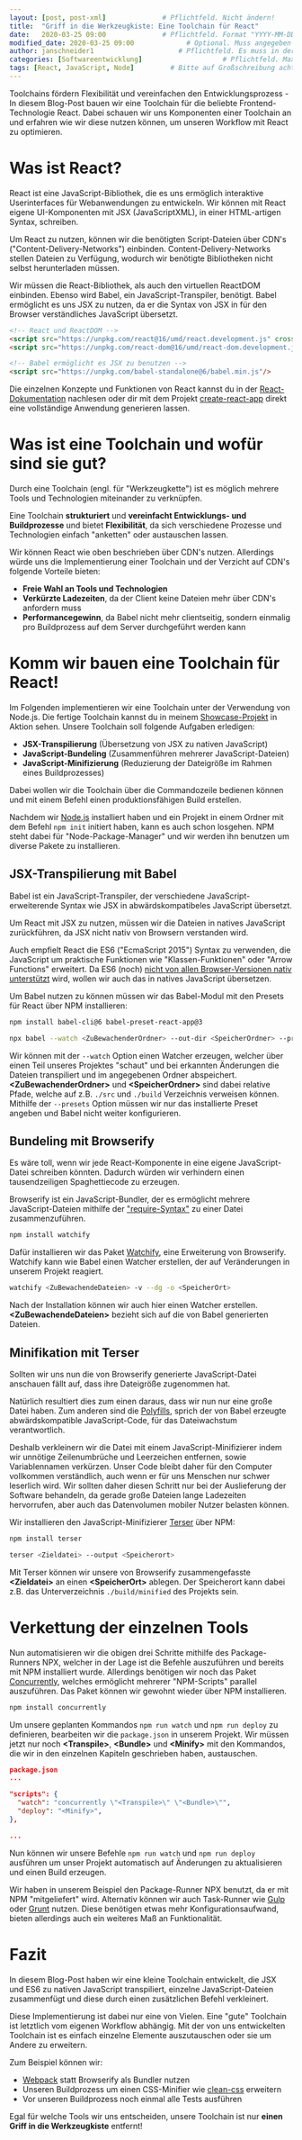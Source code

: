 ```yaml
---
layout: [post, post-xml]              # Pflichtfeld. Nicht ändern!
title:  "Griff in die Werkzeugkiste: Eine Toolchain für React"         # Pflichtfeld. Bitte einen Titel für den Blog Post angeben.
date:   2020-03-25 09:00              # Pflichtfeld. Format "YYYY-MM-DD HH:MM". Muss für Veröffentlichung in der Vergangenheit liegen. (Für Preview egal)
modified_date: 2020-03-25 09:00             # Optional. Muss angegeben werden, wenn eine bestehende Datei geändert wird.
author: janschneider1                     # Pflichtfeld. Es muss in der "authors.yml" einen Eintrag mit diesem Namen geben.
categories: [Softwareentwicklung]                    # Pflichtfeld. Maximal eine der angegebenen Kategorien verwenden.
tags: [React, JavaScript, Node]         # Bitte auf Großschreibung achten.
---
```


Toolchains fördern Flexibilität und vereinfachen den Entwicklungsprozess - In diesem Blog-Post bauen wir eine Toolchain für die beliebte Frontend-Technologie React. 
Dabei schauen wir uns Komponenten einer Toolchain an und erfahren wie wir diese nutzen können, um unseren Workflow mit React zu optimieren.

# Was ist React?

React ist eine JavaScript-Bibliothek, die es uns ermöglich interaktive Userinterfaces für Webanwendungen zu entwickeln.
Wir können mit React eigene UI-Komponenten mit JSX (JavaScriptXML), in einer HTML-artigen Syntax, schreiben.

Um React zu nutzen, können wir die benötigten Script-Dateien über CDN's ("Content-Delivery-Networks") einbinden.
Content-Delivery-Networks stellen Dateien zu Verfügung, wodurch wir benötigte Bibliotheken nicht selbst herunterladen müssen.

Wir müssen die React-Bibliothek, als auch den virtuellen ReactDOM einbinden. 
Ebenso wird Babel, ein JavaScript-Transpiler, benötigt.
Babel ermöglicht es uns JSX zu nutzen, da er die Syntax von JSX in für den Browser verständliches JavaScript übersetzt.

```html
<!-- React und ReactDOM -->
<script src="https://unpkg.com/react@16/umd/react.development.js" crossorigin></script>
<script src="https://unpkg.com/react-dom@16/umd/react-dom.development.js" crossorigin></script>

<!-- Babel ermöglicht es JSX zu benutzen -->
<script src="https://unpkg.com/babel-standalone@6/babel.min.js"/>
```

Die einzelnen Konzepte und Funktionen von React kannst du in der [React-Dokumentation](https://reactjs.org/docs/hello-world.html) nachlesen
oder dir mit dem Projekt [create-react-app](https://github.com/facebook/create-react-app) direkt eine vollständige Anwendung generieren lassen.

# Was ist eine Toolchain und wofür sind sie gut?

Durch eine Toolchain (engl. für "Werkzeugkette") ist es möglich mehrere Tools und Technologien miteinander zu verknüpfen.

Eine Toolchain **strukturiert** und **vereinfacht Entwicklungs- und Buildprozesse** und bietet **Flexibilität**, da sich verschiedene Prozesse und Technologien einfach "anketten" oder austauschen lassen.

Wir können React wie oben beschrieben über CDN's nutzen. 
Allerdings würde uns die Implementierung einer Toolchain und der Verzicht auf CDN's folgende Vorteile bieten:
- **Freie Wahl an Tools und Technologien**
- **Verkürzte Ladezeiten**, da der Client keine Dateien mehr über CDN's anfordern muss
- **Performancegewinn**, da Babel nicht mehr clientseitig, sondern einmalig pro Buildprozess auf dem Server durchgeführt werden kann

# Komm wir bauen eine Toolchain für React!

Im Folgenden implementieren wir eine Toolchain unter der Verwendung von Node.js. 
Die fertige Toolchain kannst du in meinem [Showcase-Projekt](https://github.com/JanSchneider1/PipePuzzle_React) in Aktion sehen. 
Unsere Toolchain soll folgende Aufgaben erledigen:

- **JSX-Transpilierung** (Übersetzung von JSX zu nativen JavaScript)
- **JavaScript-Bundeling** (Zusammenführen mehrerer JavaScript-Dateien)
- **JavaScript-Minifizierung** (Reduzierung der Dateigröße im Rahmen eines Buildprozesses)

Dabei wollen wir die Toolchain über die Commandozeile bedienen können und mit einem Befehl einen produktionsfähigen Build erstellen.

Nachdem wir [Node.js](https://nodejs.org/en/) installiert haben und ein Projekt in einem Ordner mit dem Befehl `npm init` initiert haben, kann es auch schon losgehen.
NPM steht dabei für "Node-Package-Manager" und wir werden ihn benutzen um diverse Pakete zu installieren.

## JSX-Transpilierung mit Babel

Babel ist ein JavaScript-Transpiler, der verschiedene JavaScript-erweiterende Syntax wie JSX in abwärdskompatibeles JavaScript übersetzt.

Um React mit JSX zu nutzen, müssen wir die Dateien in natives JavaScript zurückführen, da JSX nicht nativ von Browsern verstanden wird. 

Auch empfielt React die ES6 ("EcmaScript 2015") Syntax zu verwenden, die JavaScript um praktische Funktionen wie "Klassen-Funktionen" oder "Arrow Functions" erweitert.
Da ES6 (noch) [nicht von allen Browser-Versionen nativ unterstützt](https://www.w3schools.com/js/js_es6.asp) wird, wollen wir auch das in natives JavaScript übersetzen.

Um Babel nutzen zu können müssen wir das Babel-Modul mit den Presets für React über NPM installieren:

```bash
npm install babel-cli@6 babel-preset-react-app@3
```

```bash
npx babel --watch <ZuBewachenderOrdner> --out-dir <SpeicherOrdner> --presets react-app/prod
```

Wir können mit der `--watch` Option einen Watcher erzeugen, welcher über einen Teil unseres Projektes "schaut" und bei erkannten Änderungen die Dateien transpiliert und im angegebenen Ordner abspeichert.
 **\<ZuBewachenderOrdner>** und **\<SpeicherOrdner>** sind dabei relative Pfade, welche auf z.B. `./src` und `./build` Verzeichnis verweisen können. Mithilfe der `--presets` Option
 müssen wir nur das installierte Preset angeben und Babel nicht weiter konfigurieren.

## Bundeling mit Browserify

Es wäre toll, wenn wir jede React-Komponente in eine eigene JavaScript-Datei schreiben könnten.
Dadurch würden wir verhindern einen tausendzeiligen Spaghettiecode zu erzeugen.

Browserify ist ein JavaScript-Bundler, der es ermöglicht mehrere JavaScript-Dateien mithilfe der ["require-Syntax"](http://browserify.org/) zu einer Datei zusammenzuführen.

```bash
npm install watchify
```

Dafür installieren wir das Paket [Watchify](https://github.com/browserify/watchify), eine Erweiterung von Browserify.
Watchify kann wie Babel einen Watcher erstellen, der auf Veränderungen in unserem Projekt reagiert.

```bash
watchify <ZuBewachendeDateien> -v --dg -o <SpeicherOrt>
```

Nach der Installation können wir auch hier einen Watcher erstellen. 
**\<ZuBewachendeDateien>** bezieht sich auf die von Babel generierten Dateien.


## Minifikation mit Terser

Sollten wir uns nun die von Browserify generierte JavaScript-Datei anschauen fällt auf, dass ihre Dateigröße zugenommen hat.
 
Natürlich resultiert dies zum einen daraus, dass wir nun nur eine große Datei haben.
Zum anderen sind die [Polyfills](https://developer.mozilla.org/en-US/docs/Glossary/Polyfill), sprich der von Babel erzeugte abwärdskompatible JavaScript-Code, für das Dateiwachstum verantwortlich.

Deshalb verkleinern wir die Datei mit einem JavaScript-Minifizierer indem wir unnötige Zeilenumbrüche und Leerzeichen entfernen, sowie Variablennamen verkürzen.
Unser Code bleibt daher für den Computer vollkommen verständlich, auch wenn er für uns Menschen nur schwer leserlich wird.
Wir sollten daher diesen Schritt nur bei der Auslieferung der Software behandeln, da gerade große Dateien lange Ladezeiten hervorrufen, aber auch das Datenvolumen mobiler Nutzer belasten können.

Wir installieren den JavaScript-Minifizierer [Terser](https://github.com/terser/terser) über NPM:

```bash
npm install terser
```

```bash
terser <Zieldatei> --output <Speicherort>
```

Mit Terser können wir unsere von Browserify zusammengefasste  **\<Zieldatei>** an einen  **\<SpeicherOrt>** ablegen.
Der Speicherort kann dabei z.B. das Unterverzeichnis `./build/minified` des Projekts sein.

# Verkettung der einzelnen Tools

Nun automatisieren wir die obigen drei Schritte mithilfe des Package-Runners NPX, welcher in der Lage ist die Befehle auszuführen und bereits mit NPM installiert wurde.
Allerdings benötigen wir noch das Paket [Concurrently](https://www.npmjs.com/package/concurrently), welches ermöglicht mehrerer "NPM-Scripts" parallel auszuführen.
Das Paket können wir gewohnt wieder über NPM installieren.

```bash
npm install concurrently
```

Um unsere geplanten Kommandos `npm run watch` und `npm run deploy` zu definieren, bearbeiten wir die `package.json` in unserem Projekt.
Wir müssen jetzt nur noch  **\<Transpile>**,  **\<Bundle>** und **\<Minify>** mit den Kommandos, die wir in den einzelnen Kapiteln geschrieben haben, austauschen.

```json
package.json
...

"scripts": {
  "watch": "concurrently \"<Transpile>\" \"<Bundle>\"",
  "deploy": "<Minify>",
},

...
```

Nun können wir unsere Befehle `npm run watch` und `npm run deploy` ausführen um unser Projekt automatisch auf Änderungen zu aktualisieren und einen Build erzeugen.

Wir haben in unserem Beispiel den Package-Runner NPX benutzt, da er mit NPM "mitgeliefert" wird. Alternativ können
wir auch Task-Runner wie [Gulp](https://gulpjs.com) oder [Grunt](https://gruntjs.com) nutzen. 
Diese benötigen etwas mehr Konfigurationsaufwand, bieten allerdings auch ein weiteres Maß an Funktionalität.

# Fazit

In diesem Blog-Post haben wir eine kleine Toolchain entwickelt, die JSX und ES6 zu nativen JavaScript transpiliert,
einzelne JavaScript-Dateien zusammenfügt und diese durch einen zusätzlichen Befehl verkleinert.

Diese Implementierung ist dabei nur eine von Vielen. 
Eine "gute" Toolchain ist letztlich vom eigenen Workflow abhängig.
Mit der von uns entwickelten Toolchain ist es einfach einzelne Elemente auszutauschen oder sie um Andere zu erweitern.

Zum Beispiel können wir:
- [Webpack](https://webpack.js.org) statt Browserify als Bundler nutzen
- Unseren Buildprozess um einen CSS-Minifier wie [clean-css](https://github.com/jakubpawlowicz/clean-css) erweitern
- Vor unseren Buildprozess noch einmal alle Tests ausführen

Egal für welche Tools wir uns entscheiden, unsere Toolchain ist nur **einen Griff in die Werkzeugkiste** entfernt!
